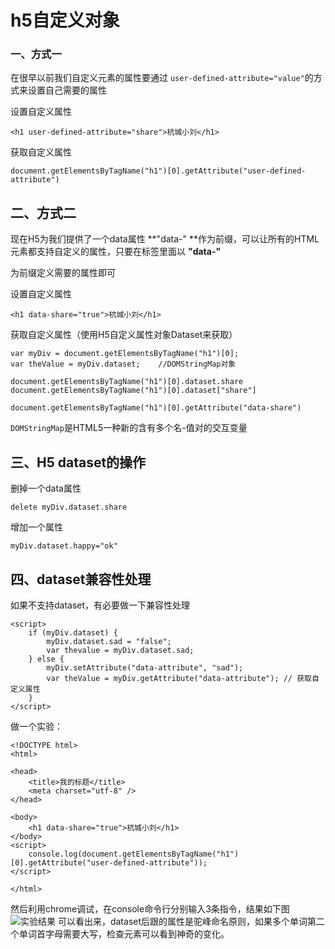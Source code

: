 # h5自定义对象

### 一、方式一

在很早以前我们自定义元素的属性要通过 `user-defined-attribute="value"`的方式来设置自己需要的属性

设置自定义属性

```
<h1 user-defined-attribute="share">杭城小刘</h1>
```

获取自定义属性

```
document.getElementsByTagName("h1")[0].getAttribute("user-defined-attribute")
```

## 二、方式二

现在H5为我们提供了一个data属性  **"data-" **作为前缀，可以让所有的HTML元素都支持自定义的属性，只要在标签里面以 **"data-"**

为前缀定义需要的属性即可

设置自定义属性

```
<h1 data-share="true">杭城小刘</h1>
```

获取自定义属性（使用H5自定义属性对象Dataset来获取）

```
var myDiv = document.getElementsByTagName("h1")[0];
var theValue = myDiv.dataset;    //DOMStringMap对象

document.getElementsByTagName("h1")[0].dataset.share
document.getElementsByTagName("h1")[0].dataset["share"]
```

```
document.getElementsByTagName("h1")[0].getAttribute("data-share")
```

`DOMStringMap`是HTML5一种新的含有多个名-值对的交互变量

## 三、H5 dataset的操作

删掉一个data属性

```
delete myDiv.dataset.share
```

增加一个属性

```
myDiv.dataset.happy="ok"
```

## 四、dataset兼容性处理

如果不支持dataset，有必要做一下兼容性处理

```
<script>
    if (myDiv.dataset) {
        myDiv.dataset.sad = "false";
        var thevalue = myDiv.dataset.sad;
    } else {
        myDiv.setAttribute("data-attribute", "sad");
        var theValue = myDiv.getAttribute("data-attribute"); // 获取自定义属性
    }
</script>
```





做一个实验：

```
<!DOCTYPE html>
<html>

<head>
    <title>我的标题</title>
    <meta charset="utf-8" />
</head>

<body>
    <h1 data-share="true">杭城小刘</h1>
</body>
<script>
    console.log(document.getElementsByTagName("h1")[0].getAttribute("user-defined-attribute"));
</script>

</html>
```

然后利用chrome调试，在console命令行分别输入3条指令，结果如下图
![实验结果](https://fantasticlbp.gitbooks.io/knowledge-kit/assets/屏幕快照%202017-12-05%20下午10.19.04.png)
可以看出来，dataset后跟的属性是驼峰命名原则，如果多个单词第二个单词首字母需要大写，检查元素可以看到神奇的变化。

